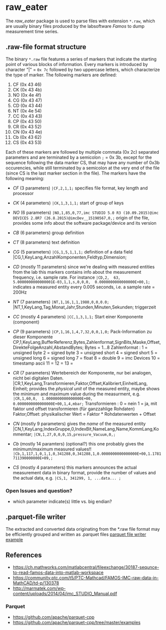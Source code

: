 
# raw_eater

The _raw_eater_ package is used to parse files with extension `*.raw`, which
are usually binary files produced by the labsoftware _Famos_ to dump measurement
time series.

## .raw-file format structure

The binary `*.raw` file features a series of markers that indicate the starting
point of various blocks of information. Every markers is introduced by character
"|" = `0x 7c` followed by two uppercase letters, which characterize the type of
marker. The following markers are defined:

1. CF (0x 43 46)
1. CK (0x 43 4b)
1. NO (0x 4e 4f)
1. CG (0x 43 47)
1. CD (0x 43 44)
1. NT (0x 4e 54)
1. CC (0x 43 43)
1. CP (0x 43 50)
1. CR (0x 43 52)
1. CN (0x 43 4e)
1. Cb (0x 43 62)
1. CS (0x 43 53)

Each of these markers are followed by multiple commata (0x 2c) separated parameters
and are terminated by a semicolon `;` = 0x 3b, except for the sequence following
the data marker CS, that may have any number of 0x3b occurencies, while still
terminated by a semicolon at the very end of the file (since CS is the last marker
section in the file). The markers have the following meaning:

- *CF* (3 parameters)
        `|CF,2,1,1;`
       specifies file format, key length and processor
- *CK* (4 parameters)
        `|CK,1,3,1,1;`
        start of group of keys  
- *NO* (6 parameters)
       `|NO,1,85,0,77,imc STUDIO 5.0 R3 (10.09.2015)@imc DEVICES 2.8R7 (26.8.2015)@imcDev__15190567,0,;`
       origin of the file, provides some info about the software package/device
       and its version
- *CB* (6 parameters)
       group definition
- *CT* (8 parameters)
       text definition
- *CG* (5 parameters)
       `|CG,1,5,1,1,1;`
       definition of a data field
       |CG,1,KeyLang,AnzahlKomponenten,Feldtyp,Dimension;
- *CD* (mostly 11 parameters)
       since we're dealing with measured entities from the lab this markers contains
       info about the measurement frequency, i.e. sample rate. For instance
       `|CD,2,  63,  5.0000000000000001E-03,1,1,s,0,0,0,  0.0000000000000000E+00,1;`
       indicates a measured entity every 0.005 seconds, i.e. a sample rate = 200Hz
- *NT* (7 parameters)
        `|NT,1,16,1,1,1980,0,0,0.0;`
        |NT,1,KeyLang,Tag,Monat,Jahr,Stunden,Minuten,Sekunden;
        triggerzeit
- *CC*  (mostly 4 parameters)
        `|CC,1,3,1,1;`
        Start einer Komponente (component)
- *CP*  (9 parameters)
        `|CP,1,16,1,4,7,32,0,0,1,0;`
        Pack-Information zu dieser Komponente
        CP,1,KeyLang,BufferReferenz,Bytes,Zahlenformat,SignBits,Maske,Offset,DirekteFolgeAnzahl,AbstandBytes;
        Bytes = 1...8
        Zahlenformat : 1 = unsigned byte
                       2 = signed byte
                       3 = unsigned short
                       4 = signed short
                       5 = unsigned long
                       6 = signed long
                       7 = float
                       8 = double
                       9 = imc Devices
                       10 = timestamp ascii
                       11 =
                       12 =
                       13 =

- *CR*  (7 parameters)
        Wertebereich der Komponente, nur bei analogen, nicht bei digitalen Daten.
        |CR,1,KeyLang,Transformieren,Faktor,Offset,Kalibriert,EinheitLang, Einheit;
         provides the _physical unit_ of the measured entity, maybe shows the
         minimum and maximum value during the measurment, e.g.
        `|CR,1,60,0,  1.0000000000000000E+00,  0.0000000000000000E+00,1,4,mbar;`
        Transformieren : 0 = nein
                         1 = ja, mit faktor und offset transformieren (für ganzzahlige Rohdaten)
        Faktor,Offset:   physikalischer Wert = Faktor * Rohdatenwerten + Offset
- *CN*  (mostly 9 parameters)
         gives the _name_ of the measured entity
         |CN,1,KeyLang,IndexGruppe,0,IndexBit,NameLang,Name,KommLang,Kommentar;
        `|CN,1,27,0,0,0,15,pressure_Vacuum,0,;`
- *Cb*  (mostly 14 paramters) (optional?)
        this one probably gives the minimum/maximum measured values!!
        `|Cb,1,117,1,0,1,1,0,341288,0,341288,1,0.0000000000000000E+00,1.1781711390000000E+09,;`
- *CS*  (mostly 4 parameters)
        this markers announces the actual measurement data in binary format,
        provide the number of values and the actual data,
        e.g. `|CS,1, 341299, 1, ...data... ;`

### Open Issues and question?

- which parameter indicate(s) little vs. big endian?

## .parquet-file writer

The extracted and converted data originating from the *.raw file format may be efficiently grouped and
written as .parquet files
[parquet file writer example](https://github.com/apache/parquet-cpp/blob/master/examples/low-level-api/reader-writer.cc)


## References

- https://ch.mathworks.com/matlabcentral/fileexchange/30187-sequnce-to-read-famos-data-into-matlab-workspace
- https://community.ptc.com/t5/PTC-Mathcad/FAMOS-IMC-raw-data-in-MathCAD/td-p/130378
- http://marmatek.com/wp-content/uploads/2014/04/imc_STUDIO_Manual.pdf

### Parquet

- https://github.com/apache/parquet-cpp
- https://github.com/apache/parquet-cpp/tree/master/examples
